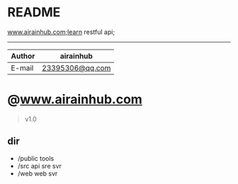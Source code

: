 
README
===========================
www.airainhub.com;learn restful api;

****
	
|Author|airainhub|
|---|---
|E-mail|23395306@qq.com

# @www.airainhub.com
> v1.0

## dir
* /public   tools
* /src      api sre svr
* /web      web svr